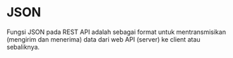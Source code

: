# JSON
Fungsi JSON pada REST API adalah sebagai format untuk mentransmisikan (mengirim dan menerima) data dari web API (server) ke client atau sebaliknya.
